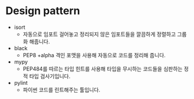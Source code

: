 # Design pattern
- isort
  - 자동으로 임포트 걸어놓고 정리되지 않은 임포트들을 깔끔하게 정렬하고 그룹화 해줍니다.
- black
  - PEP8 +alpha 격인 포맷을 사용해 자동으로 코드를 정리해 줍니다.
- mypy
  - PEP484를 따르는 타입 힌트를 사용해 타입을 무시하는 코드들을 심판하는 정적 타입 검사기입니다.
- pylint
  - 파이썬 코드를 린트해주는 툴입니다.